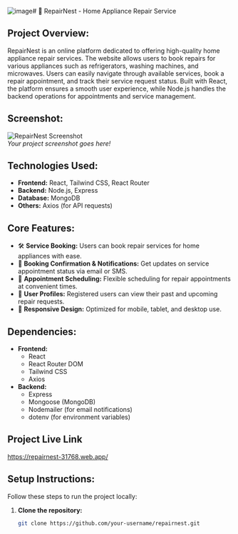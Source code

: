 ![image](https://github.com/user-attachments/assets/44e4f03b-800a-4a1d-a3ad-e649bca053a8)# 🔧 RepairNest - Home Appliance Repair Service

## **Project Overview:**
RepairNest is an online platform dedicated to offering high-quality home appliance repair services. The website allows users to book repairs for various appliances such as refrigerators, washing machines, and microwaves. Users can easily navigate through available services, book a repair appointment, and track their service request status. Built with React, the platform ensures a smooth user experience, while Node.js handles the backend operations for appointments and service management.

## **Screenshot:**
![RepairNest Screenshot](https://your-image-url.com/screenshot.jpg)  
_Your project screenshot goes here!_

## **Technologies Used:**
- **Frontend:** React, Tailwind CSS, React Router
- **Backend:** Node.js, Express
- **Database:** MongoDB
- **Others:** Axios (for API requests)

## **Core Features:**
- 🛠️ **Service Booking:** Users can book repair services for home appliances with ease.
- 🔔 **Booking Confirmation & Notifications:** Get updates on service appointment status via email or SMS.
- 📆 **Appointment Scheduling:** Flexible scheduling for repair appointments at convenient times.
- 📝 **User Profiles:** Registered users can view their past and upcoming repair requests.
- 📱 **Responsive Design:** Optimized for mobile, tablet, and desktop use.

## **Dependencies:**
- **Frontend:**
  - React
  - React Router DOM
  - Tailwind CSS
  - Axios
- **Backend:**
  - Express
  - Mongoose (MongoDB)
  - Nodemailer (for email notifications)
  - dotenv (for environment variables)
 

## **Project Live Link**
https://repairnest-31768.web.app/

## **Setup Instructions:**

Follow these steps to run the project locally:

1. **Clone the repository:**
   ```bash
   git clone https://github.com/your-username/repairnest.git
